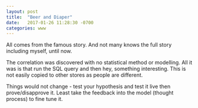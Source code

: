 ```yaml
---
layout: post
title:  "Beer and Diaper"
date:   2017-01-26 11:28:30 -0700
categories: www
---
```

All comes from the famous story. And not many knows the full story including myself, until now.  

The correlation was discovered with no statistical method or modelling. All it was is that run the SQL query and then hey, something interesting. This is not easily copied to other stores as people are different.  

Things would not change - test your hypothesis and test it live then prove/disapprove it. Least take the feedback into the model (thought process) to fine tune it.  

